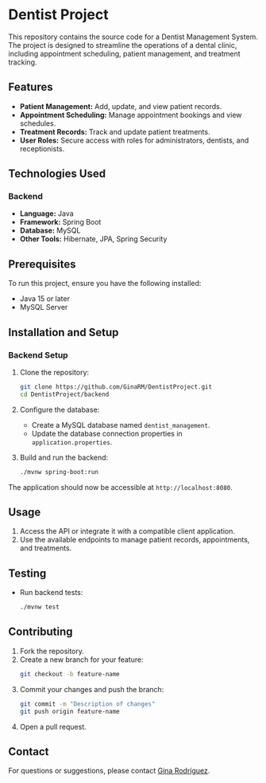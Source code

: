 # Dentist Project

This repository contains the source code for a Dentist Management System. The project is designed to streamline the operations of a dental clinic, including appointment scheduling, patient management, and treatment tracking.

## Features
- **Patient Management:** Add, update, and view patient records.
- **Appointment Scheduling:** Manage appointment bookings and view schedules.
- **Treatment Records:** Track and update patient treatments.
- **User Roles:** Secure access with roles for administrators, dentists, and receptionists.

## Technologies Used
### Backend
- **Language:** Java
- **Framework:** Spring Boot
- **Database:** MySQL
- **Other Tools:** Hibernate, JPA, Spring Security

## Prerequisites
To run this project, ensure you have the following installed:
- Java 15 or later
- MySQL Server

## Installation and Setup

### Backend Setup
1. Clone the repository:
   ```bash
   git clone https://github.com/GinaRM/DentistProject.git
   cd DentistProject/backend
   ```
2. Configure the database:
   - Create a MySQL database named `dentist_management`.
   - Update the database connection properties in `application.properties`.

3. Build and run the backend:
   ```bash
   ./mvnw spring-boot:run
   ```

The application should now be accessible at `http://localhost:8080`.

## Usage
1. Access the API or integrate it with a compatible client application.
2. Use the available endpoints to manage patient records, appointments, and treatments.

## Testing
- Run backend tests:
  ```bash
  ./mvnw test
  ```

## Contributing
1. Fork the repository.
2. Create a new branch for your feature:
   ```bash
   git checkout -b feature-name
   ```
3. Commit your changes and push the branch:
   ```bash
   git commit -m "Description of changes"
   git push origin feature-name
   ```
4. Open a pull request.


## Contact
For questions or suggestions, please contact [Gina Rodríguez](https://github.com/GinaRM).

